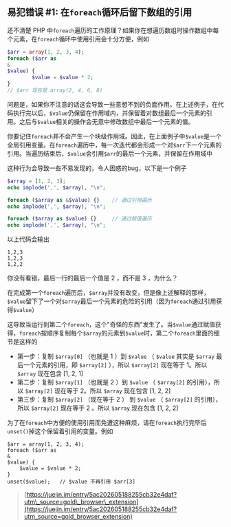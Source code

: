 ## 易犯错误 \#1: 在`foreach`循环后留下数组的引用

还不清楚 PHP 中`foreach`遍历的工作原理？如果你在想遍历数组时操作数组中每个元素，在`foreach`循环中使用引用会十分方便，例如

```php
$arr = array(1, 2, 3, 4);
foreach ($arr as 
&
$value) {
        $value = $value * 2;
}
// $arr 现在是 array(2, 4, 6, 8)
```

问题是，如果你不注意的话这会导致一些意想不到的负面作用。在上述例子，在代码执行完以后，`$value`仍保留在作用域内，并保留着对数组最后一个元素的引用。之后与`$value`相关的操作会无意中修改数组中最后一个元素的值。

你要记住`foreach`并不会产生一个块级作用域。因此，在上面例子中`$value`是一个全局引用变量。在`foreach`遍历中，每一次迭代都会形成一个对`$arr`下一个元素的引用。当遍历结束后，`$value`会引用`$arr`的最后一个元素，并保留在作用域中

这种行为会导致一些不易发现的，令人困惑的bug，以下是一个例子

```php
$array = [1, 2, 3];
echo implode(',', $array), "\n";

foreach ($array as &$value) {}    // 通过引用遍历
echo implode(',', $array), "\n";

foreach ($array as $value) {}     // 通过赋值遍历
echo implode(',', $array), "\n";
```

以上代码会输出

```
1,2,3
1,2,3
1,2,2
```

你没有看错，最后一行的最后一个值是 2 ，而不是 3 ，为什么？

在完成第一个`foreach`遍历后，`$array`并没有改变，但是像上述解释的那样，`$value`留下了一个对`$array`最后一个元素的危险的引用（因为`foreach`通过引用获得`$value`）

这导致当运行到第二个`foreach`，这个"奇怪的东西"发生了。当`$value`通过赋值获得，`foreach`按顺序复制每个`$array`的元素到`$value`时，第二个`foreach`里面的细节是这样的

* 第一步：复制
  `$array[0]`
  （也就是 1 ）到
  `$value`
  （
  `$value`
  其实是
  `$array`
  最后一个元素的引用，即
  `$array[2]`
  ），所以
  `$array[2]`
  现在等于 1。所以
  `$array`
  现在包含 \[1, 2, 1\]
* 第二步：复制
  `$array[1]`
  （也就是 2 ）到
  `$value`
  （
  `$array[2]`
  的引用），所以
  `$array[2]`
  现在等于 2。所以
  `$array`
  现在包含 \[1, 2, 2\]
* 第三步：复制
  `$array[2]`
  （现在等于 2 ） 到
  `$value`
  （
  `$array[2]`
  的引用），所以
  `$array[2]`
  现在等于 2 。所以
  `$array`
  现在包含 \[1, 2, 2\]

为了在`foreach`中方便的使用引用而免遭这种麻烦，请在`foreach`执行完毕后`unset()`掉这个保留着引用的变量。例如

```
$arr = array(1, 2, 3, 4);
foreach ($arr as 
&
$value) {
    $value = $value * 2;
}
unset($value);   // $value 不再引用 $arr[3]
```

> [https://juejin.im/entry/5ac202605188255cb32e4daf?utm\_source=gold\_browser\_extension](https://juejin.im/entry/5ac202605188255cb32e4daf?utm_source=gold_browser_extension)



